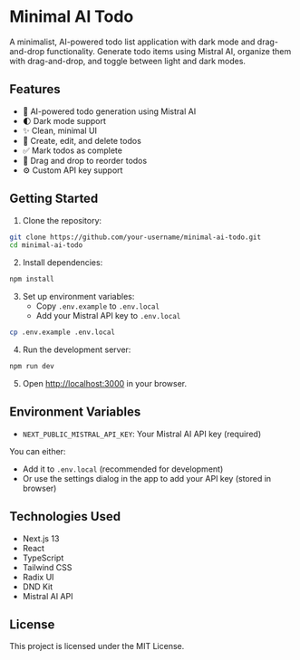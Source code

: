 # Minimal AI Todo

A minimalist, AI-powered todo list application with dark mode and drag-and-drop functionality. Generate todo items using Mistral AI, organize them with drag-and-drop, and toggle between light and dark modes.

## Features

- 🤖 AI-powered todo generation using Mistral AI
- 🌓 Dark mode support
- ✨ Clean, minimal UI
- 🎯 Create, edit, and delete todos
- ✅ Mark todos as complete
- 🔄 Drag and drop to reorder todos
- ⚙️ Custom API key support

## Getting Started

1. Clone the repository:
```bash
git clone https://github.com/your-username/minimal-ai-todo.git
cd minimal-ai-todo
```

2. Install dependencies:
```bash
npm install
```

3. Set up environment variables:
   - Copy `.env.example` to `.env.local`
   - Add your Mistral API key to `.env.local`
```bash
cp .env.example .env.local
```

4. Run the development server:
```bash
npm run dev
```

5. Open [http://localhost:3000](http://localhost:3000) in your browser.

## Environment Variables

- `NEXT_PUBLIC_MISTRAL_API_KEY`: Your Mistral AI API key (required)

You can either:
- Add it to `.env.local` (recommended for development)
- Or use the settings dialog in the app to add your API key (stored in browser)

## Technologies Used

- Next.js 13
- React
- TypeScript
- Tailwind CSS
- Radix UI
- DND Kit
- Mistral AI API

## License

This project is licensed under the MIT License. 